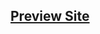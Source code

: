 <h2>
<a href="https://codeyogi-v1-utkarsh.netlify.app/login" target="_blank"> Preview Site </a></h2>
